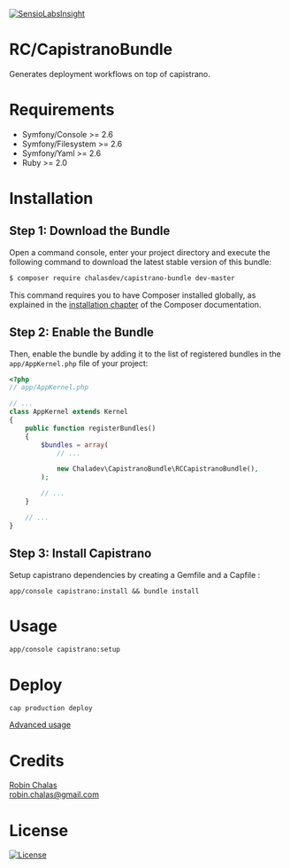 [![SensioLabsInsight](https://insight.sensiolabs.com/projects/a1b5a249-e656-4a0f-af57-77f8f84f2e74/mini.png)](https://insight.sensiolabs.com/projects/a1b5a249-e656-4a0f-af57-77f8f84f2e74)

# RC/CapistranoBundle

Generates deployment workflows on top of capistrano.

Requirements
============

- Symfony/Console >= 2.6
- Symfony/Filesystem >= 2.6
- Symfony/Yaml >= 2.6
- Ruby >= 2.0

Installation
============

Step 1: Download the Bundle
---------------------------

Open a command console, enter your project directory and execute the
following command to download the latest stable version of this bundle:

```bash
$ composer require chalasdev/capistrano-bundle dev-master
```

This command requires you to have Composer installed globally, as explained
in the [installation chapter](https://getcomposer.org/doc/00-intro.md)
of the Composer documentation.

Step 2: Enable the Bundle
-------------------------

Then, enable the bundle by adding it to the list of registered bundles
in the `app/AppKernel.php` file of your project:

```php
<?php
// app/AppKernel.php

// ...
class AppKernel extends Kernel
{
    public function registerBundles()
    {
        $bundles = array(
            // ...

            new Chaladev\CapistranoBundle\RCCapistranoBundle(),
        );

        // ...
    }

    // ...
}
```

Step 3: Install Capistrano
-------------------------

Setup capistrano dependencies by creating a Gemfile and a Capfile :

```
app/console capistrano:install && bundle install
```

Usage
======

```
app/console capistrano:setup
```

Deploy
============

```
cap production deploy
```

[Advanced usage](https://github.com/capistrano/capistrano)

Credits
=======

[Robin Chalas](https:/github.com/chalasr)  
[robin.chalas@gmail.com](mailto:robin.chalas@gmail.com)

License
=======

[![License](http://img.shields.io/:license-gpl3-blue.svg)](http://www.gnu.org/licenses/gpl-3.0.html)
